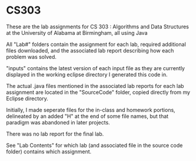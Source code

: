 # CS303

These are the lab assignments for CS 303 : Algorithms and Data Structures at the University of Alabama at Birmingham, all using Java

All "Lab#" folders contain the assignment for each lab, required additional files downloaded, and the associated lab report describing how each problem was solved.

"inputs" contains the latest version of each input file as they are currently displayed in the working eclipse directory I generated this code in.

The actual .java files mentioned in the associated lab reports for each lab assignment are located in the "SourceCode" folder, copied directly from my Eclipse directory.

Initially, I made seperate files for the in-class and homework portions, delineated by an added "H" at the end of some file names, but that paradigm was abandoned in later projects.

There was no lab report for the final lab.

See "Lab Contents" for which lab (and associated file in the source code folder) contains which assignment.
